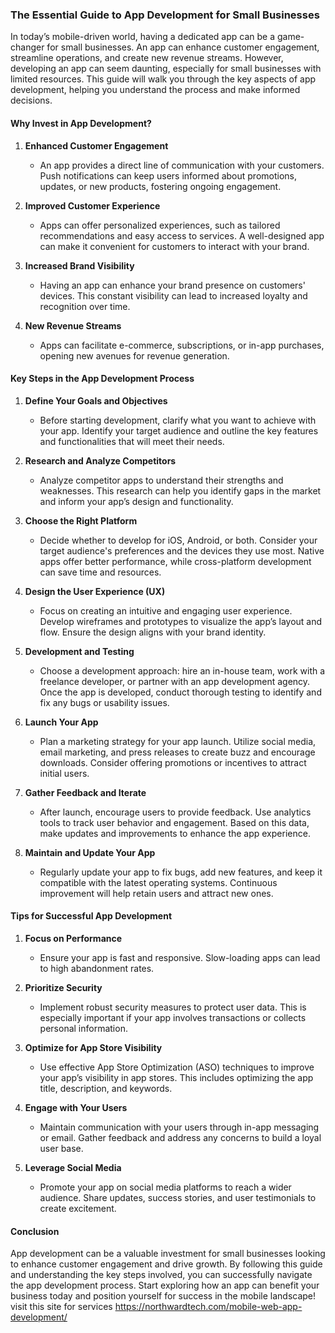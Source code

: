 ### The Essential Guide to App Development for Small Businesses

In today’s mobile-driven world, having a dedicated app can be a game-changer for small businesses. An app can enhance customer engagement, streamline operations, and create new revenue streams. However, developing an app can seem daunting, especially for small businesses with limited resources. This guide will walk you through the key aspects of app development, helping you understand the process and make informed decisions.

#### Why Invest in App Development?

1. **Enhanced Customer Engagement**
   - An app provides a direct line of communication with your customers. Push notifications can keep users informed about promotions, updates, or new products, fostering ongoing engagement.

2. **Improved Customer Experience**
   - Apps can offer personalized experiences, such as tailored recommendations and easy access to services. A well-designed app can make it convenient for customers to interact with your brand.

3. **Increased Brand Visibility**
   - Having an app can enhance your brand presence on customers' devices. This constant visibility can lead to increased loyalty and recognition over time.

4. **New Revenue Streams**
   - Apps can facilitate e-commerce, subscriptions, or in-app purchases, opening new avenues for revenue generation.

#### Key Steps in the App Development Process

1. **Define Your Goals and Objectives**
   - Before starting development, clarify what you want to achieve with your app. Identify your target audience and outline the key features and functionalities that will meet their needs.

2. **Research and Analyze Competitors**
   - Analyze competitor apps to understand their strengths and weaknesses. This research can help you identify gaps in the market and inform your app’s design and functionality.

3. **Choose the Right Platform**
   - Decide whether to develop for iOS, Android, or both. Consider your target audience's preferences and the devices they use most. Native apps offer better performance, while cross-platform development can save time and resources.

4. **Design the User Experience (UX)**
   - Focus on creating an intuitive and engaging user experience. Develop wireframes and prototypes to visualize the app’s layout and flow. Ensure the design aligns with your brand identity.

5. **Development and Testing**
   - Choose a development approach: hire an in-house team, work with a freelance developer, or partner with an app development agency. Once the app is developed, conduct thorough testing to identify and fix any bugs or usability issues.

6. **Launch Your App**
   - Plan a marketing strategy for your app launch. Utilize social media, email marketing, and press releases to create buzz and encourage downloads. Consider offering promotions or incentives to attract initial users.

7. **Gather Feedback and Iterate**
   - After launch, encourage users to provide feedback. Use analytics tools to track user behavior and engagement. Based on this data, make updates and improvements to enhance the app experience.

8. **Maintain and Update Your App**
   - Regularly update your app to fix bugs, add new features, and keep it compatible with the latest operating systems. Continuous improvement will help retain users and attract new ones.

#### Tips for Successful App Development

1. **Focus on Performance**
   - Ensure your app is fast and responsive. Slow-loading apps can lead to high abandonment rates.

2. **Prioritize Security**
   - Implement robust security measures to protect user data. This is especially important if your app involves transactions or collects personal information.

3. **Optimize for App Store Visibility**
   - Use effective App Store Optimization (ASO) techniques to improve your app’s visibility in app stores. This includes optimizing the app title, description, and keywords.

4. **Engage with Your Users**
   - Maintain communication with your users through in-app messaging or email. Gather feedback and address any concerns to build a loyal user base.

5. **Leverage Social Media**
   - Promote your app on social media platforms to reach a wider audience. Share updates, success stories, and user testimonials to create excitement.

#### Conclusion

App development can be a valuable investment for small businesses looking to enhance customer engagement and drive growth. By following this guide and understanding the key steps involved, you can successfully navigate the app development process. Start exploring how an app can benefit your business today and position yourself for success in the mobile landscape! visit this site for services https://northwardtech.com/mobile-web-app-development/

